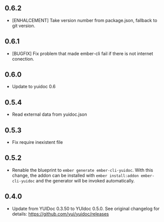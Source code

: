 ## 0.6.2

* [ENHALCEMENT] Take version number from package.json, fallback to git version.

## 0.6.1

* [BUGFIX] Fix problem that made ember-cli fail if there is not internet conection. 

## 0.6.0

* Update to yuidoc 0.6

## 0.5.4

* Read external data from yuidoc.json

## 0.5.3

* Fix require inexistent file

## 0.5.2

* Renable the blueprint to `ember generate ember-cli-yuidoc`. With this change, the addon can be installed with
`ember install:addon ember-cli-yuidoc` and the generator will be invoked automatically.

## 0.4.0

* Update from YUIDoc 0.3.50 to YUIdoc 0.5.0. See original changelog for details: https://github.com/yui/yuidoc/releases
